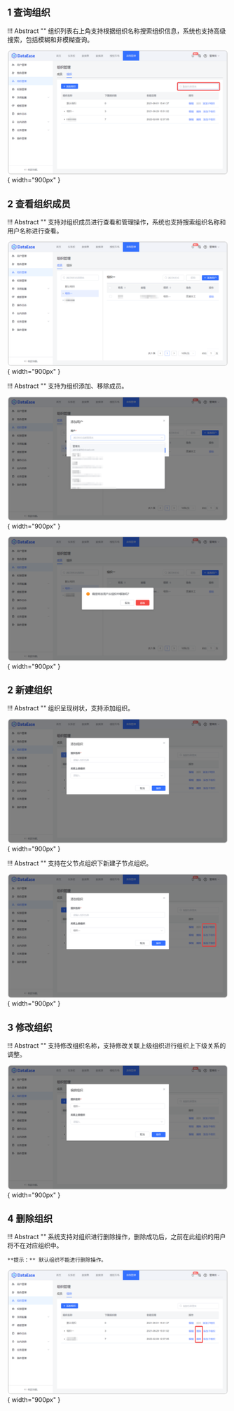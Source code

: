 ## 1 查询组织

!!! Abstract ""
    组织列表右上角支持根据组织名称搜索组织信息，系统也支持高级搜索，包括模糊和非模糊查询。

![查询组织](../img/xpack/查询组织.png){ width="900px" }

## 2 查看组织成员

!!! Abstract ""
    支持对组织成员进行查看和管理操作，系统也支持搜索组织名称和用户名称进行查看。

![组织成员](../img/xpack/查看组织成员.png){ width="900px" }

!!! Abstract ""
    支持为组织添加、移除成员。

![组织成员](../img/xpack/添加成员.png){ width="900px" }

![组织成员](../img/xpack/移除成员.png){ width="900px" }

## 2 新建组织

!!! Abstract ""
    组织呈现树状，支持添加组织。

![新建组织](../img/xpack/新建组织.png){ width="900px" }

!!! Abstract ""
    支持在父节点组织下新建子节点组织。

![新建组织](../img/xpack/新建子节点组织.png){ width="900px" }

## 3 修改组织

!!! Abstract ""
    支持修改组织名称，支持修改关联上级组织进行组织上下级关系的调整。

![修改组织](../img/xpack/修改组织.png){ width="900px" }

## 4 删除组织

!!! Abstract ""
    系统支持对组织进行删除操作，删除成功后，之前在此组织的用户将不在对应组织中。

    **提示：** 默认组织不能进行删除操作。

![删除组织](../img/xpack/删除组织.png){ width="900px" }